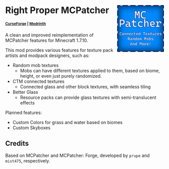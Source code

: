 # Right Proper MCPatcher <img src=".idea/icon.png" align="right" width=150>

<sup>**[CurseForge](https://www.curseforge.com/minecraft/mc-mods/mcpatcher) | [Modrinth](https://modrinth.com/mod/mcpatcher)**</sup>

A clean and improved reimplementation of MCPatcher features for Minecraft 1.7.10.

This mod provides various features for texture pack artists and modpack designers, such as:

- Random mob textures
  - Mobs can have different textures applied to them, based on biome, height, or even just purely randomized.
- CTM connected textures
  - Connected glass and other block textures, with seamless tiling
- Better Glass
  - Resource packs can provide glass textures with semi-translucent effects

Planned features:

- Custom Colors for grass and water based on biomes
- Custom Skyboxes

## Credits

Based on MCPatcher and MCPatcher: Forge, developed by `prupe` and `mist475`, respectively.